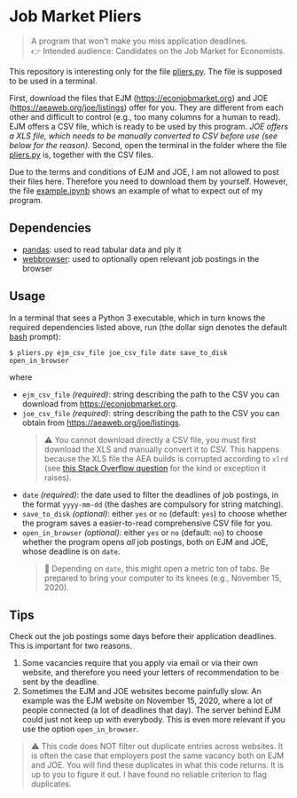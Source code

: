 # Job Market Pliers

> A program that won't make you miss application deadlines.<br>
> 👉 Intended audience: Candidates on the Job Market for Economists.

This repository is interesting only for the file [pliers.py](./pliers.py).
The file is supposed to be used in a terminal.

First, download the files that EJM (https://econjobmarket.org) and JOE (https://aeaweb.org/joe/listings) offer for you. They are different from each other and difficult to control (e.g., too many columns for a human to read).
EJM offers a CSV file, which is ready to be used by this program.
_JOE offers a XLS file, which needs to be manually converted to CSV before use (see below for the reason)._
Second, open the terminal in the folder where the file [pliers.py](./pliers.py) is, together with the CSV files.

Due to the terms and conditions of EJM and JOE, I am not allowed to post their files here. Therefore you need to download them by yourself.
However, the file [example.ipynb](example.ipynb) shows an example of what to expect out of my program.


## Dependencies

- [pandas](https://pandas.pydata.org/): used to read tabular data and ply it
- [webbrowser](https://docs.python.org/3/library/webbrowser.html): used to optionally open relevant job postings in the browser


## Usage

In a terminal that sees a Python 3 executable, which in turn knows the required dependencies listed above, run (the dollar sign denotes the default [bash](https://en.wikipedia.org/wiki/Bash_(Unix_shell)) prompt):

```
$ pliers.py ejm_csv_file joe_csv_file date save_to_disk open_in_browser
```

where

- `ejm_csv_file` _(required)_: string describing the path to the CSV you can download from https://econjobmarket.org.
- `joe_csv_file` _(required)_: string describing the path to the CSV you can obtain from https://aeaweb.org/joe/listings.
  > ⚠️ You cannot download directly a CSV file, you must first download the XLS and manually convert it to CSV. This happens because the XLS file the AEA builds is corrupted according to `xlrd` (see [this Stack Overflow question](https://stackoverflow.com/questions/12705527/reading-excel-files-with-xlrd) for the kind or exception it raises).
- `date` _(required)_: the date used to filter the deadlines of job postings, in the format `yyyy-mm-dd` (the dashes are compulsory for string matching).
- `save_to_disk` _(optional)_: either `yes` or `no` (default: `yes`) to choose whether the program saves a easier-to-read comprehensive CSV file for you.
- `open_in_browser` _(optional)_: either `yes` or `no` (default: `no`) to choose whether the program opens _all_ job postings, both on EJM and JOE, whose deadline is on `date`.
  > 🚨 Depending on `date`, this might open a metric ton of tabs. Be prepared to bring your computer to its knees (e.g., November 15, 2020).


## Tips

Check out the job postings some days before their application deadlines. This is important for two reasons.
1. Some vacancies require that you apply via email or via their own website, and therefore you need your letters of recommendation to be sent by the deadline.
1. Sometimes the EJM and JOE websites become painfully slow. An example was the EJM website on November 15, 2020, where a lot of people connected (a lot of deadlines that day). The server behind EJM could just not keep up with everybody. This is even more relevant if you use the option `open_in_browser`.

> ⚠️ This code does NOT filter out duplicate entries across websites. It is often the case that employers post the same vacancy both on EJM and JOE. You will find these duplicates in what this code returns. It is up to you to figure it out. I have found no reliable criterion to flag duplicates.
